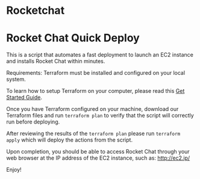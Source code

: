 # Rocketchat
# Rocket Chat Quick Deploy

This is a script that automates a fast deployment to launch an EC2 instance and installs Rocket Chat within minutes.

Requirements:
Terraform must be installed and configured on your local system.

To learn how to setup Terraform on your computer, please read this [Get Started Guide](https://learn.hashicorp.com/collections/terraform/aws-get-started).

Once you have Terraform configured on your machine, download our Terraform files and run `terraform plan` to verify that the script will correctly run before deploying.

After reviewing the results of the `terraform plan` please run `terraform apply` which will deploy the actions from the script.

Upon completion, you should be able to access Rocket Chat through your web browser at the IP address of the EC2 instance, such as: http://ec2.ip/

Enjoy!
